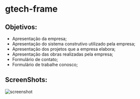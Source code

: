 # gtech-frame

## Objetivos:

  - Apresentação da empresa;
  - Apresentação do sistema construtivo utilizado pela empresa;
  - Apresentação dos projetos que a empresa elabora;
  - Apresentação das obras realizadas pela empresa;
  - Formulário de contato;
  - Formulário de trabalhe conosco;

## ScreenShots:

![screenshot](https://user-images.githubusercontent.com/115817581/201959595-36edfb3a-eb55-4a9b-8558-8a45bf640a85.png)


